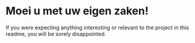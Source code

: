 # Moei u met uw eigen zaken!

If you were expecting anything interesting or relevant to the project in this readme, you will be sorely disappointed.